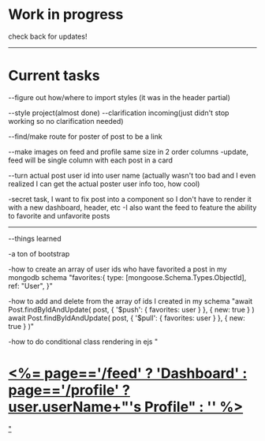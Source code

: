 # Work in progress

check back for updates!

---

# Current tasks

--figure out how/where to import styles (it was in the header partial)

--style project(almost done)
  --clarification incoming(just didn't stop working so no clarification needed)

--find/make route for poster of post to be a link

--make images on feed and profile same size in 2 order columns
  -update, feed will be single column with each post in a card

--turn actual post user id into user name (actually wasn't too bad and I even realized I can get the actual poster user info too, how cool)

-secret task, I want to fix post into a component so I don't have to render it with a new dashboard, header, etc
  -I also want the feed to feature the ability to favorite and unfavorite posts

---

--things learned

-a ton of bootstrap

-how to create an array of user ids who have favorited a post in my mongodb schema
"favorites:{
    type: [mongoose.Schema.Types.ObjectId],
    ref: "User",
  }"

  -how to add and delete from the array of ids I created in my schema
  "await Post.findByIdAndUpdate(
        post,
        { '$push': { favorites: user } },
        { new: true }
      )
  await Post.findByIdAndUpdate(
        post,
        { '$pull': { favorites: user } },
        { new: true }
      )"

-how to do conditional class rendering in ejs
"<a class="nav-link <%= page=='/profile' ? 'active' : '' %>" href="/profile">
<h1 class="h2"><%= page=='/feed' ? 'Dashboard' : page=='/profile' ? user.userName+"'s Profile" : ''  %></h1>"

